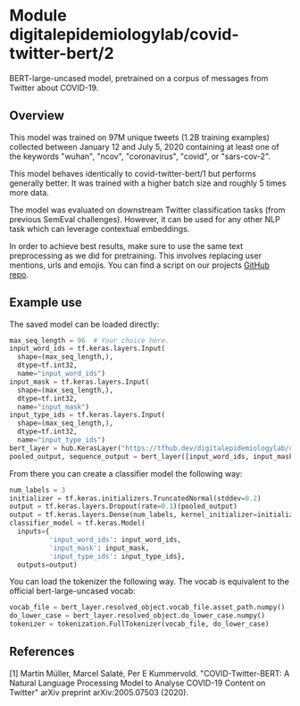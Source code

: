 # Module digitalepidemiologylab/covid-twitter-bert/2
BERT-large-uncased model, pretrained on a corpus of messages from Twitter about COVID-19.

<!-- asset-path: https://crowdbreaks-public.s3.eu-central-1.amazonaws.com/models/covid-twitter-bert/v2/tfhub/covid-twitter-bert-v2.tar.gz -->
<!-- module-type: text-embedding -->
<!-- network-architecture: transformer -->
<!-- dataset: twitter -->
<!-- language: en -->
<!-- fine-tunable: true -->
<!-- format: saved_model_2 -->

## Overview

This model was trained on 97M unique tweets (1.2B training examples) collected between January 12 and July 5, 2020 containing at least one of the keywords "wuhan", "ncov", "coronavirus", "covid", or "sars-cov-2".

This model behaves identically to covid-twitter-bert/1 but performs generally better. It was trained with a higher batch size and roughly 5 times more data.

The model was evaluated on downstream Twitter classification tasks (from previous SemEval challenges). However, it can be used for any other NLP task which can leverage contextual embeddings.

In order to achieve best results, make sure to use the same text preprocessing as we did for pretraining. This involves replacing user mentions, urls and emojis. You can find a script on our projects [GitHub repo](https://github.com/digitalepidemiologylab/covid-twitter-bert).


## Example use
The saved model can be loaded directly:

```python
max_seq_length = 96  # Your choice here.
input_word_ids = tf.keras.layers.Input(
  shape=(max_seq_length,),
  dtype=tf.int32,
  name="input_word_ids")
input_mask = tf.keras.layers.Input(
  shape=(max_seq_length,),
  dtype=tf.int32,
  name="input_mask")
input_type_ids = tf.keras.layers.Input(
  shape=(max_seq_length,),
  dtype=tf.int32,
  name="input_type_ids")
bert_layer = hub.KerasLayer("https://tfhub.dev/digitalepidemiologylab/covid-twitter-bert/2", trainable=True)
pooled_output, sequence_output = bert_layer([input_word_ids, input_mask, input_type_ids])
```

From there you can create a classifier model the following way:
```python
num_labels = 3
initializer = tf.keras.initializers.TruncatedNormal(stddev=0.2)
output = tf.keras.layers.Dropout(rate=0.1)(pooled_output)
output = tf.keras.layers.Dense(num_labels, kernel_initializer=initializer, name='output')(output)
classifier_model = tf.keras.Model(
  inputs={
          'input_word_ids': input_word_ids,
          'input_mask': input_mask,
          'input_type_ids': input_type_ids},
  outputs=output)
```

You can load the tokenizer the following way. The vocab is equivalent to the official bert-large-uncased vocab:
```python
vocab_file = bert_layer.resolved_object.vocab_file.asset_path.numpy()
do_lower_case = bert_layer.resolved_object.do_lower_case.numpy()
tokenizer = tokenization.FullTokenizer(vocab_file, do_lower_case)
```

## References
[1] Martin Müller, Marcel Salaté, Per E Kummervold. "COVID-Twitter-BERT: A Natural Language Processing Model to Analyse COVID-19 Content on Twitter" arXiv preprint arXiv:2005.07503 (2020).
